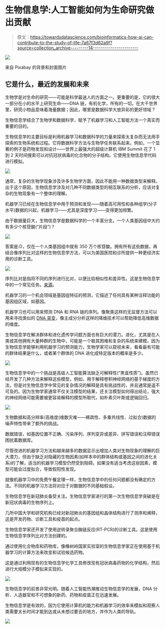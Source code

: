 # 生物信息学:人工智能如何为生命研究做出贡献

> 原文：<https://towardsdatascience.com/bioinformatics-how-ai-can-contribute-to-the-study-of-life-7a67f3d62a9f?source=collection_archive---------14----------------------->

![](img/d1ee9adef7fd1adf3024b4e6ced11aa1.png)

来自 Pixabay 的背景和封面图片

## 它是什么，最近的发展和未来

生物学是对生命的研究——可能是科学最迷人的方面之一。更重要的是，它的很大一部分在小的水平上研究生命——DNA 链，有机化学，所有的一切。在大千世界里，研究小物品意味着海量数据；因此，哪里是数据科学大放异彩的更好领域？

生物信息学结合了生物学和数据科学，赋予了机器学习和人工智能方法一个真实而重要的目的。

生物信息学的主要目标是利用机器学习和数据科学的力量来探索太复杂而无法用手探索的生物系统和过程。它将数据科学方法与生物学任务联系起来。例如，一个显著的例子是药物发现和设计——世界上最强大的超级计算机 IBM Summit 花了 1 到 2 天时间搜索可以对抗冠状病毒的化合物的分子结构。它使用生物信息学代码进行模拟。

![](img/6390a3c6c541685307362a707baf9787.png)

通常，复杂的生物学现象涉及许多生物学方面，因此不能用一种数据类型来解释。出于这个原因，生物信息学涉及对几种不同数据类型的相互联系的分析，应该对复杂的生物现象有一个整体的理解。

机器学习已经在生物信息学中用于预测和发现——随着高可用性和各种组学(分子水平)数据的兴起，机器学习——尤其是深度学习——变得更加频繁。

由于数据量巨大，生物信息学是数据科学的一个丰富分支。一个人类基因组中大约有多少个核苷酸(“片段”)？

![](img/77d16f2c3e6456fe78dcba7109982613.png)

答案是:D，仅在一个人类基因组中就有 350 万个核苷酸。拥有所有这些数据，再结合像序列比对这样的生物信息学方法，可以为美国医院和诊所提供一种更经济实用的诊断工具。

![](img/b0025413e55bbc5ee06ab7c5ae39fe04.png)

序列比对是指将不同的序列进行比对，以便比较相似性和差异性。这是生物信息学中的一个常见任务。[来源](https://www.ucl.ac.uk/~zcbtg1b/MSA%20Final%202.jpg)。

机器学习的一个机会领域是基因组特征的预测，它描述了任何具有某种注释功能的基因组区域，如基因。

机器学习也可以用来预测 DNA 和 RNA 链的序列。像聚类这样的无监督方法可以用来寻找类似的 [DNA 突变](/machine-learning-for-biology-how-will-covid-19-mutate-next-4df93cfaf544?source=---------28------------------)，像主成分分析这样的降维技术可以帮助降低高维数据的维度。

生物信息学在解决群体和进化遗传学问题方面也有巨大的潜力。进化，尤其是在人类或其他拥有大量种群的生物中，可能是一个极其困难和复杂的系统来建模。因为生物信息学能够利用机器学习的预测能力，生物学家可以窥视未来，看看最有可能的群体结果是什么，或者某个群体的 DNA 进化成特定版本的概率是多少。

![](img/a6885df8d1c75c3bd977d4addcdfc7b8.png)

生物信息学中的一个挑战是高级人工智能算法缺乏可解释性(“黑盒性质”)。虽然已经开发了几种方法来解释这些模型，例如，用于解释卷积神经网络的基于梯度的方法，但是对生物信息学中常见的复杂情况的解释是具有挑战性的，并且通常是遥不可及的。因为生物学家通常不仅关注模型的结果，还关注模型如何得出结论，强大的神经网络可能需要被更容易解释的模型所取代，如朴素贝叶斯或逻辑回归。

![](img/2b001c9ab7cc8d0605950f59e3428f1b.png)

生物数据和高分辨率/高维度(维数灾难——稀疏性、多重共线性、过拟合)数据的噪声特性带来了额外的挑战。

数据错误，如基因位置不正确、污染序列、序列变异或差异、拼写错误和注释错误困扰着数据库。

尽管改进的机器学习方法和越来越多的数据显示出增加人类对生物现象的理解的巨大潜力，但由于缺乏对隐藏的生物因素(如样本中的群体结构或基因之间的进化关系)的了解，适当的机器学习模型仍然受到阻碍。如果没有适当考虑这些因素，模型可能会过度拟合，导致假阳性发现。

就像机器学习中的免费午餐定理一样，生物信息学中的任何问题都没有确定的方法。不同的机器学习方法将对应于对数据的不同基础假设。

生物信息学在新冠肺炎备受关注。生物信息学家进行的第一次生物信息学突破是在新冠状病毒的生物序列上。

几所中国大学和研究机构已经对新冠肺炎的基因组和晶体结构进行了测序和阐释，这是开发药物、诊断工具和疫苗的起点。

生物信息学家还开发了使用逆转录聚合酶链反应(RT-PCR)的诊断工具。这是使用生物信息学序列比对方法创建的。

通过使用化合物库和药物库，像橡树岭国家实验室的生物信息学家正在使用基于机器学习的计算方法来改变和试验候选药物。

这是通过利用现有的生物信息学化学工具修改现有冠状病毒药物的化学结构，然后进行大规模分子模拟来实现的。

![](img/7112cd1c9d4a189a6b836e0cfb57d794.png)

生物信息学的前景非常光明。随着人工智能热潮推动生物信息学的发展，DNA 分析、人造器官和不可想象的新药、药物和疫苗正在迅速发展。

生物信息学是有效的，因为它使用计算机的能力和机器学习的效率来模拟和观察人类需要太长时间才能到达或从未想过要去的地方，并作为人类的导轨。

![](img/705610ad3071880a33599ee85375cc49.png)